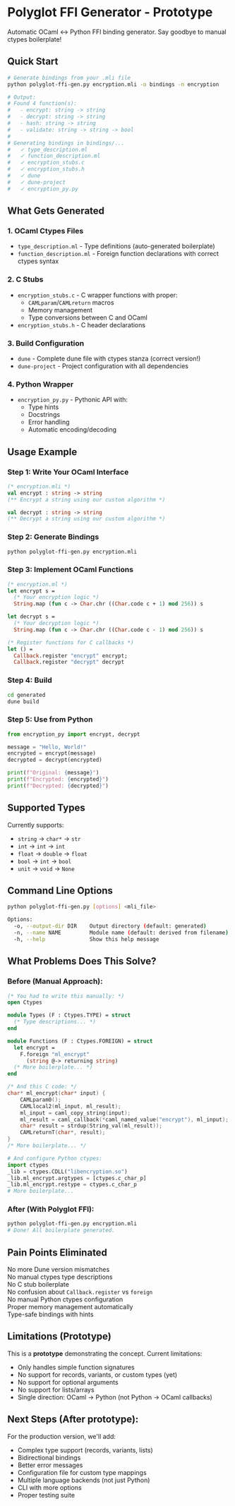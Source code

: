 # Polyglot FFI Generator - Prototype

Automatic OCaml ↔ Python FFI binding generator. Say goodbye to manual ctypes boilerplate!

## Quick Start

```bash
# Generate bindings from your .mli file
python polyglot-ffi-gen.py encryption.mli -o bindings -n encryption

# Output:
# Found 4 function(s):
#   - encrypt: string -> string
#   - decrypt: string -> string
#   - hash: string -> string
#   - validate: string -> string -> bool
# 
# Generating bindings in bindings/...
#   ✓ type_description.ml
#   ✓ function_description.ml
#   ✓ encryption_stubs.c
#   ✓ encryption_stubs.h
#   ✓ dune
#   ✓ dune-project
#   ✓ encryption_py.py
```

## What Gets Generated

### 1. OCaml Ctypes Files
- `type_description.ml` - Type definitions (auto-generated boilerplate)
- `function_description.ml` - Foreign function declarations with correct ctypes syntax

### 2. C Stubs
- `encryption_stubs.c` - C wrapper functions with proper:
  - `CAMLparam`/`CAMLreturn` macros
  - Memory management
  - Type conversions between C and OCaml
- `encryption_stubs.h` - C header declarations

### 3. Build Configuration
- `dune` - Complete dune file with ctypes stanza (correct version!)
- `dune-project` - Project configuration with all dependencies

### 4. Python Wrapper
- `encryption_py.py` - Pythonic API with:
  - Type hints
  - Docstrings
  - Error handling
  - Automatic encoding/decoding

## Usage Example

### Step 1: Write Your OCaml Interface

```ocaml
(* encryption.mli *)
val encrypt : string -> string
(** Encrypt a string using our custom algorithm *)

val decrypt : string -> string
(** Decrypt a string using our custom algorithm *)
```

### Step 2: Generate Bindings

```bash
python polyglot-ffi-gen.py encryption.mli
```

### Step 3: Implement OCaml Functions

```ocaml
(* encryption.ml *)
let encrypt s = 
  (* Your encryption logic *)
  String.map (fun c -> Char.chr ((Char.code c + 1) mod 256)) s

let decrypt s = 
  (* Your decryption logic *)
  String.map (fun c -> Char.chr ((Char.code c - 1) mod 256)) s

(* Register functions for C callbacks *)
let () =
  Callback.register "encrypt" encrypt;
  Callback.register "decrypt" decrypt
```

### Step 4: Build

```bash
cd generated
dune build
```

### Step 5: Use from Python

```python
from encryption_py import encrypt, decrypt

message = "Hello, World!"
encrypted = encrypt(message)
decrypted = decrypt(encrypted)

print(f"Original: {message}")
print(f"Encrypted: {encrypted}")
print(f"Decrypted: {decrypted}")
```

## Supported Types

Currently supports:
- `string` → `char*` → `str`
- `int` → `int` → `int`
- `float` → `double` → `float`
- `bool` → `int` → `bool`
- `unit` → `void` → `None`

## Command Line Options

```bash
python polyglot-ffi-gen.py [options] <mli_file>

Options:
  -o, --output-dir DIR    Output directory (default: generated)
  -n, --name NAME         Module name (default: derived from filename)
  -h, --help              Show this help message
```

## What Problems Does This Solve?

### Before (Manual Approach):
```ocaml
(* You had to write this manually: *)
open Ctypes

module Types (F : Ctypes.TYPE) = struct
  (* Type descriptions... *)
end

module Functions (F : Ctypes.FOREIGN) = struct
  let encrypt = 
    F.foreign "ml_encrypt"
      (string @-> returning string)
  (* More boilerplate... *)
end
```

```c
/* And this C code: */
char* ml_encrypt(char* input) {
    CAMLparam0();
    CAMLlocal2(ml_input, ml_result);
    ml_input = caml_copy_string(input);
    ml_result = caml_callback(*caml_named_value("encrypt"), ml_input);
    char* result = strdup(String_val(ml_result));
    CAMLreturnT(char*, result);
}
/* More boilerplate... */
```

```python
# And configure Python ctypes:
import ctypes
_lib = ctypes.CDLL("libencryption.so")
_lib.ml_encrypt.argtypes = [ctypes.c_char_p]
_lib.ml_encrypt.restype = ctypes.c_char_p
# More boilerplate...
```

### After (With Polyglot FFI):
```bash
python polyglot-ffi-gen.py encryption.mli
# Done! All boilerplate generated.
```

## Pain Points Eliminated

No more Dune version mismatches  
No manual ctypes type descriptions  
No C stub boilerplate  
No confusion about `Callback.register` vs `foreign`  
No manual Python ctypes configuration  
Proper memory management automatically  
Type-safe bindings with hints  

## Limitations (Prototype)

This is a **prototype** demonstrating the concept. Current limitations:
- Only handles simple function signatures
- No support for records, variants, or custom types (yet)
- No support for optional arguments
- No support for lists/arrays
- Single direction: OCaml → Python (not Python → OCaml callbacks)

## Next Steps (After prototype):

For the production version, we'll add:
- Complex type support (records, variants, lists)
- Bidirectional bindings
- Better error messages
- Configuration file for custom type mappings
- Multiple language backends (not just Python)
- CLI with more options
- Proper testing suite
